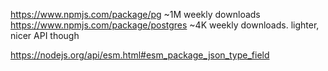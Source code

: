 https://www.npmjs.com/package/pg ~1M weekly downloads
https://www.npmjs.com/package/postgres ~4K weekly downloads. lighter, nicer API though

https://nodejs.org/api/esm.html#esm_package_json_type_field
